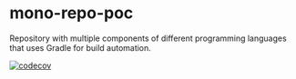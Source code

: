 # mono-repo-poc
Repository with multiple components of different programming languages that uses Gradle for build automation.

[![codecov](https://codecov.io/github/codecov/example-java-gradle/branch/main/graph/badge.svg?token=jotejZaRVK)](https://app.codecov.io/github/codecov/example-java-gradle)
